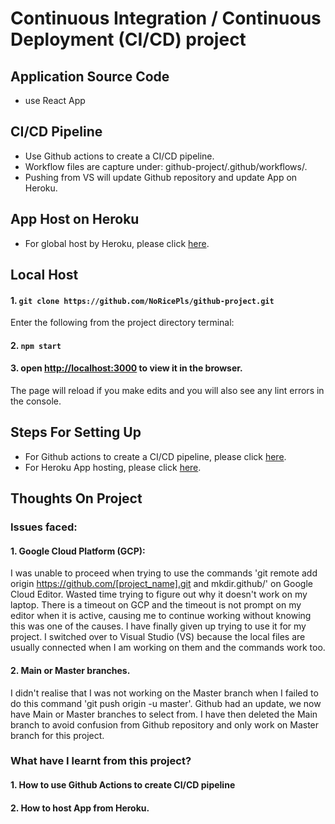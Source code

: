 # Continuous Integration / Continuous Deployment (CI/CD) project

## Application Source Code
* use React App

## CI/CD Pipeline
* Use Github actions to create a CI/CD pipeline.
* Workflow files are capture under: github-project/.github/workflows/.
* Pushing from VS will update Github repository and update App on Heroku.
 
## App Host on Heroku
* For global host by Heroku, please click [here](https://cicd-github-project.herokuapp.com/).

## Local Host
#### 1. `git clone https://github.com/NoRicePls/github-project.git`
 Enter the following from the project directory terminal:
#### 2. `npm start`
#### 3. open [http://localhost:3000](http://localhost:3000) to view it in the browser.
 The page will reload if you make edits and you will also see any lint errors in the console.

## Steps For Setting Up 
* For Github actions to create a CI/CD pipeline, please click [here](https://medium.com/@michaelekpang/creating-a-ci-cd-pipeline-using-github-actions-b65bb248edfe).
* For Heroku App hosting, please click [here](https://devcenter.heroku.com/articles/getting-started-with-nodejs#deploy-the-app).

## Thoughts On Project
### Issues faced:
#### 1. Google Cloud Platform (GCP):
I was unable to proceed when trying to use the commands 'git remote add origin https://github.com/[project_name].git and mkdir.github/' on Google Cloud Editor. Wasted time trying to figure out why it doesn't work on my laptop. There is a timeout on GCP and the timeout is not prompt on my editor when it is active, causing me to continue working without knowing this was one of the causes. I have finally given up trying to use it for my project. I switched over to Visual Studio (VS) because the local files are usually connected when I am working on them and the commands work too.
 
#### 2. Main or Master branches.
I didn't realise that I was not working on the Master branch when I failed to do this command 'git push origin -u master'. Github had an update, we now have Main or Master branches to select from. I have then deleted the Main branch to avoid confusion from Github repository and only work on Master branch for this project.

### What have I learnt from this project?
#### 1. How to use Github Actions to create CI/CD pipeline 
#### 2. How to host App from Heroku.



